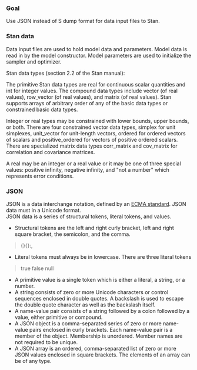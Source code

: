 ### Goal

Use JSON instead of S dump format for data input files to Stan.

### Stan data

Data input files are used to hold model data and parameters.
Model data is read in by the model constructor.
Model parameters are used to initialize the sampler and optimizer.

Stan data types (section 2.2 of the Stan manual):

The primitive Stan data types are real for continuous scalar quantities and int for integer values. The compound data types include vector (of real values), row_vector (of real values), and matrix (of real values).  Stan supports arrays of arbitrary order of any of the basic data types or constrained basic data types.

Integer or real types may be constrained with lower bounds, upper bounds, or both. There are four constrained vector data types, simplex for unit simplexes, unit_vector for unit-length vectors, ordered for ordered vectors of scalars and positive_ordered for vectors of positive ordered scalars. There are specialized matrix data types corr_matrix and cov_matrix for correlation and covariance matrices.

A real may be an integer or a real value or it may be one of three special values: positive infinity, negative infinity, and "not a number" which represents error conditions. 

### JSON

JSON is a data interchange notation, defined by an [ECMA standard](http://www.ecma-international.org/publications/files/ECMA-ST/ECMA-404.pdf).  JSON data must in a Unicode format.  
JSON data is a series of structural tokens, literal tokens, and values.
* Structural tokens are the left and right curly bracket, left and right square bracket, the semicolon, and the comma.<br>
> {}{}:,
* Literal tokens must always be in lowercase.  There are three literal tokens<br>
> true false null
* A primitive value is a single token which is either a literal, a string, or a number.
* A string consists of zero or more Unicode characters or control sequences enclosed in double quotes.  A backslash is used to escape the double quote character as well as the backslash itself.
* A name-value pair consists of a string followed by a colon followed by a value, either primitive or compound.
* A JSON object is a comma-separated series of zero or more name-value pairs enclosed in curly brackets.  Each name-value pair is a member of the object.  Membership is unordered.  Member names are not required to be unique.
* A JSON array is an ordered, comma-separated list of zero or more JSON values enclosed in square brackets.  The elements of an array can be of any type.   
